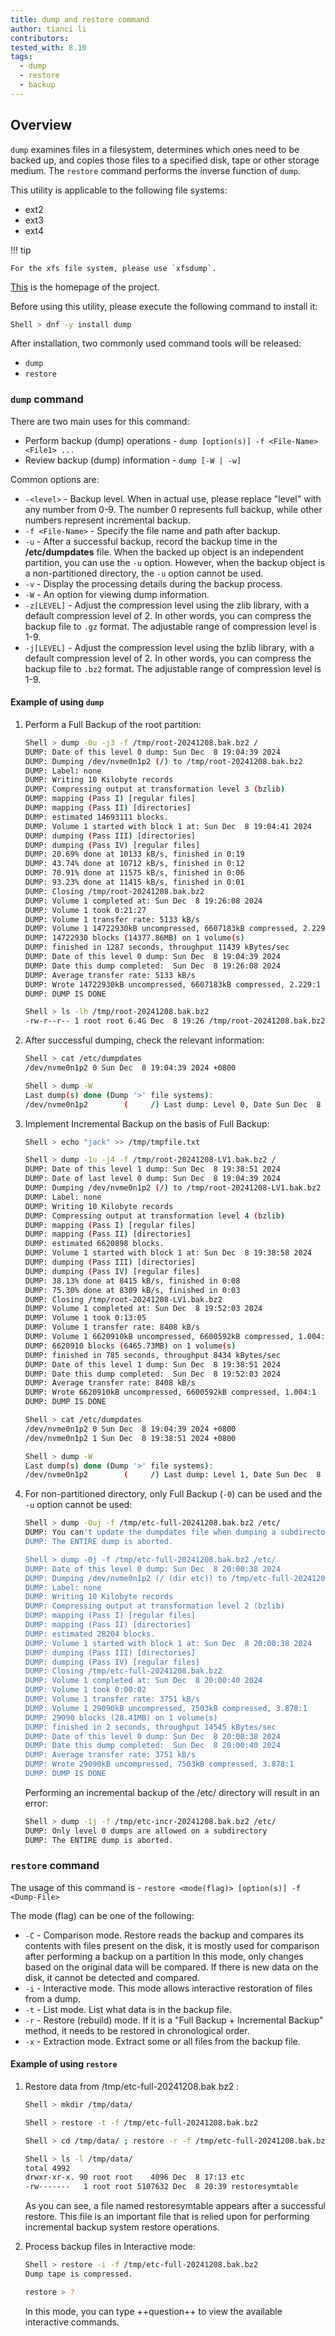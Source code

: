 ```yaml
---
title: dump and restore command
author: tianci li
contributors: 
tested_with: 8.10
tags:
  - dump
  - restore
  - backup
---
```


## Overview

`dump` examines files in a filesystem, determines which ones need to be backed up, and copies those files to a specified disk, tape or other storage medium. The `restore` command performs the inverse function of `dump`.

This utility is applicable to the following file systems:

* ext2
* ext3
* ext4

!!! tip

    For the xfs file system, please use `xfsdump`.

[This](https://dump.sourceforge.io/) is the homepage of the project.

Before using this utility, please execute the following command to install it:

```bash
Shell > dnf -y install dump
```

After installation, two commonly used command tools will be released:

* `dump`
* `restore`

### `dump` command

There are two main uses for this command:

* Perform backup (dump) operations - `dump [option(s)] -f <File-Name> <File1> ...`
* Review backup (dump) information - `dump [-W | -w]`

Common options are:

* `-<level>` - Backup level. When in actual use, please replace "level" with any number from 0-9. The number 0 represents full backup, while other numbers represent incremental backup.
* `-f <File-Name>` - Specify the file name and path after backup.
* `-u` - After a successful backup, record the backup time in the **/etc/dumpdates** file. When the backed up object is an independent partition, you can use the `-u` option. However, when the backup object is a non-partitioned directory, the `-u` option cannot be used.
* `-v` - Display the processing details during the backup process.
* `-W` - An option for viewing dump information.
* `-z[LEVEL]` - Adjust the compression level using the zlib library, with a default compression level of 2. In other words, you can compress the backup file to `.gz` format. The adjustable range of compression level is 1-9.
* `-j[LEVEL]` - Adjust the compression level using the bzlib library, with a default compression level of 2. In other words, you can compress the backup file to `.bz2` format. The adjustable range of compression level is 1-9.

#### Example of using `dump`

1. Perform a Full Backup of the root partition:

    ```bash
    Shell > dump -0u -j3 -f /tmp/root-20241208.bak.bz2 /
    DUMP: Date of this level 0 dump: Sun Dec  8 19:04:39 2024
    DUMP: Dumping /dev/nvme0n1p2 (/) to /tmp/root-20241208.bak.bz2
    DUMP: Label: none
    DUMP: Writing 10 Kilobyte records
    DUMP: Compressing output at transformation level 3 (bzlib)
    DUMP: mapping (Pass I) [regular files]
    DUMP: mapping (Pass II) [directories]
    DUMP: estimated 14693111 blocks.
    DUMP: Volume 1 started with block 1 at: Sun Dec  8 19:04:41 2024
    DUMP: dumping (Pass III) [directories]
    DUMP: dumping (Pass IV) [regular files]
    DUMP: 20.69% done at 10133 kB/s, finished in 0:19
    DUMP: 43.74% done at 10712 kB/s, finished in 0:12
    DUMP: 70.91% done at 11575 kB/s, finished in 0:06
    DUMP: 93.23% done at 11415 kB/s, finished in 0:01
    DUMP: Closing /tmp/root-20241208.bak.bz2
    DUMP: Volume 1 completed at: Sun Dec  8 19:26:08 2024
    DUMP: Volume 1 took 0:21:27
    DUMP: Volume 1 transfer rate: 5133 kB/s
    DUMP: Volume 1 14722930kB uncompressed, 6607183kB compressed, 2.229:1
    DUMP: 14722930 blocks (14377.86MB) on 1 volume(s)
    DUMP: finished in 1287 seconds, throughput 11439 kBytes/sec
    DUMP: Date of this level 0 dump: Sun Dec  8 19:04:39 2024
    DUMP: Date this dump completed:  Sun Dec  8 19:26:08 2024
    DUMP: Average transfer rate: 5133 kB/s
    DUMP: Wrote 14722930kB uncompressed, 6607183kB compressed, 2.229:1
    DUMP: DUMP IS DONE

    Shell > ls -lh /tmp/root-20241208.bak.bz2
    -rw-r--r-- 1 root root 6.4G Dec  8 19:26 /tmp/root-20241208.bak.bz2
    ```

2. After successful dumping, check the relevant information:

    ```bash
    Shell > cat /etc/dumpdates
    /dev/nvme0n1p2 0 Sun Dec  8 19:04:39 2024 +0800

    Shell > dump -W
    Last dump(s) done (Dump '>' file systems):
    /dev/nvme0n1p2        (     /) Last dump: Level 0, Date Sun Dec  8 19:04:39 2024
    ```

3. Implement Incremental Backup on the basis of Full Backup:

    ```bash
    Shell > echo "jack" >> /tmp/tmpfile.txt

    Shell > dump -1u -j4 -f /tmp/root-20241208-LV1.bak.bz2 /
    DUMP: Date of this level 1 dump: Sun Dec  8 19:38:51 2024
    DUMP: Date of last level 0 dump: Sun Dec  8 19:04:39 2024
    DUMP: Dumping /dev/nvme0n1p2 (/) to /tmp/root-20241208-LV1.bak.bz2
    DUMP: Label: none
    DUMP: Writing 10 Kilobyte records
    DUMP: Compressing output at transformation level 4 (bzlib)
    DUMP: mapping (Pass I) [regular files]
    DUMP: mapping (Pass II) [directories]
    DUMP: estimated 6620898 blocks.
    DUMP: Volume 1 started with block 1 at: Sun Dec  8 19:38:58 2024
    DUMP: dumping (Pass III) [directories]
    DUMP: dumping (Pass IV) [regular files]
    DUMP: 38.13% done at 8415 kB/s, finished in 0:08
    DUMP: 75.30% done at 8309 kB/s, finished in 0:03
    DUMP: Closing /tmp/root-20241208-LV1.bak.bz2
    DUMP: Volume 1 completed at: Sun Dec  8 19:52:03 2024
    DUMP: Volume 1 took 0:13:05
    DUMP: Volume 1 transfer rate: 8408 kB/s
    DUMP: Volume 1 6620910kB uncompressed, 6600592kB compressed, 1.004:1
    DUMP: 6620910 blocks (6465.73MB) on 1 volume(s)
    DUMP: finished in 785 seconds, throughput 8434 kBytes/sec
    DUMP: Date of this level 1 dump: Sun Dec  8 19:38:51 2024
    DUMP: Date this dump completed:  Sun Dec  8 19:52:03 2024
    DUMP: Average transfer rate: 8408 kB/s
    DUMP: Wrote 6620910kB uncompressed, 6600592kB compressed, 1.004:1
    DUMP: DUMP IS DONE

    Shell > cat /etc/dumpdates
    /dev/nvme0n1p2 0 Sun Dec  8 19:04:39 2024 +0800
    /dev/nvme0n1p2 1 Sun Dec  8 19:38:51 2024 +0800

    Shell > dump -W
    Last dump(s) done (Dump '>' file systems):
    /dev/nvme0n1p2        (     /) Last dump: Level 1, Date Sun Dec  8 19:38:51 2024
    ```

4. For non-partitioned directory, only Full Backup (`-0`) can be used and the `-u` option cannot be used:

    ```bash
    Shell > dump -0uj -f /tmp/etc-full-20241208.bak.bz2 /etc/
    DUMP: You can't update the dumpdates file when dumping a subdirectory
    DUMP: The ENTIRE dump is aborted.

    Shell > dump -0j -f /tmp/etc-full-20241208.bak.bz2 /etc/
    DUMP: Date of this level 0 dump: Sun Dec  8 20:00:38 2024
    DUMP: Dumping /dev/nvme0n1p2 (/ (dir etc)) to /tmp/etc-full-20241208.bak.bz2
    DUMP: Label: none
    DUMP: Writing 10 Kilobyte records
    DUMP: Compressing output at transformation level 2 (bzlib)
    DUMP: mapping (Pass I) [regular files]
    DUMP: mapping (Pass II) [directories]
    DUMP: estimated 28204 blocks.
    DUMP: Volume 1 started with block 1 at: Sun Dec  8 20:00:38 2024
    DUMP: dumping (Pass III) [directories]
    DUMP: dumping (Pass IV) [regular files]
    DUMP: Closing /tmp/etc-full-20241208.bak.bz2
    DUMP: Volume 1 completed at: Sun Dec  8 20:00:40 2024
    DUMP: Volume 1 took 0:00:02
    DUMP: Volume 1 transfer rate: 3751 kB/s
    DUMP: Volume 1 29090kB uncompressed, 7503kB compressed, 3.878:1
    DUMP: 29090 blocks (28.41MB) on 1 volume(s)
    DUMP: finished in 2 seconds, throughput 14545 kBytes/sec
    DUMP: Date of this level 0 dump: Sun Dec  8 20:00:38 2024
    DUMP: Date this dump completed:  Sun Dec  8 20:00:40 2024
    DUMP: Average transfer rate: 3751 kB/s
    DUMP: Wrote 29090kB uncompressed, 7503kB compressed, 3.878:1
    DUMP: DUMP IS DONE
    ```

   Performing an incremental backup of the /etc/ directory will result in an error:

    ```bash
    Shell > dump -1j -f /tmp/etc-incr-20241208.bak.bz2 /etc/
    DUMP: Only level 0 dumps are allowed on a subdirectory
    DUMP: The ENTIRE dump is aborted.
    ```

### `restore` command

The usage of this command is - `restore <mode(flag)> [option(s)] -f <Dump-File>`

The mode (flag) can be one of the following:

* `-C` - Comparison mode. Restore reads the backup and compares its contents with files present on the disk, it is mostly used for comparison after performing a backup on a partition In this mode, only changes based on the original data will be compared. If there is new data on the disk, it cannot be detected and compared.
* `-i` - Interactive mode. This mode allows interactive restoration of files from a dump.
* `-t` - List mode. List what data is in the backup file.
* `-r` - Restore (rebuild) mode. If it is a "Full Backup + Incremental Backup" method, it needs to be restored in chronological order.
* `-x` - Extraction mode. Extract some or all files from the backup file.

#### Example of using `restore`

1. Restore data from /tmp/etc-full-20241208.bak.bz2 :
   
    ```bash
    Shell > mkdir /tmp/data/

    Shell > restore -t -f /tmp/etc-full-20241208.bak.bz2

    Shell > cd /tmp/data/ ; restore -r -f /tmp/etc-full-20241208.bak.bz2

    Shell > ls -l /tmp/data/
    total 4992
    drwxr-xr-x. 90 root root    4096 Dec  8 17:13 etc
    -rw-------   1 root root 5107632 Dec  8 20:39 restoresymtable
    ```

    As you can see, a file named restoresymtable appears after a successful restore. This file is an important file that is relied upon for performing incremental backup system restore operations.

2. Process backup files in Interactive mode:

    ```bash
    Shell > restore -i -f /tmp/etc-full-20241208.bak.bz2
    Dump tape is compressed.
    
    restore > ?
    ```

    In this mode, you can type ++question++ to view the available interactive commands.
  